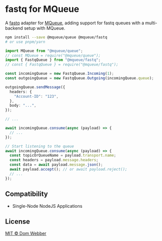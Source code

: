 # fastq for MQueue

A [fastq](https://github.com/mcollina/fastq) adapter for
[MQueue](https://github.com/domwebber/mqueue/blob/main/packages/queue/README.md),
adding support for fastq queues with a multi-backend setup with MQueue.

```bash
npm install --save @mqueue/queue @mqueue/fastq
# or use pnpm/yarn
```

```ts
import MQueue from "@mqueue/queue";
// const MQueue = require("@mqueue/queue");
import { FastqQueue } from "@mqueue/fastq";
// const { FastqQueue } = require("@mqueue/fastq");

const incomingQueue = new FastqQueue.Incoming(1);
const outgoingQueue = new FastqQueue.Outgoing(incomingQueue.queue);

outgoingQueue.sendMessage({
  headers: {
    "Account-ID": "123",
  },
  body: "...",
});

// ...

await incomingQueue.consume(async (payload) => {
  // ...
});

// Start listening to the queue
await incomingQueue.consume(async (payload) => {
  const topicOrQueueName = payload.transport.name;
  const headers = payload.message.headers;
  const data = await payload.message.json();
  await payload.accept(); // or await payload.reject();
  // ...
});
```

## Compatibility

- Single-Node NodeJS Applications

## License

[MIT © Dom Webber](./LICENSE)
